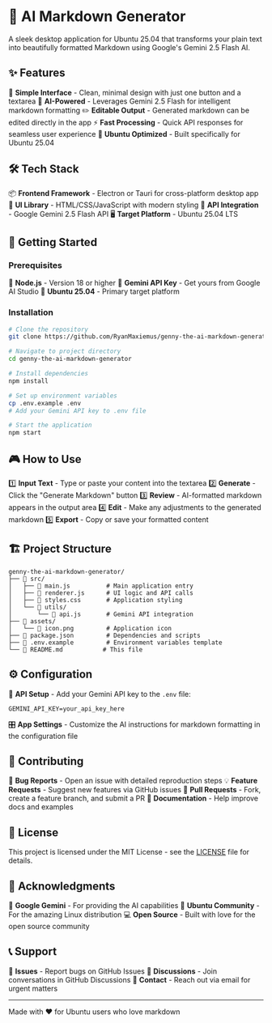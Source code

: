 # 🤖 AI Markdown Generator

A sleek desktop application for Ubuntu 25.04 that transforms your plain text into beautifully formatted Markdown using Google's Gemini 2.5 Flash AI.

## ✨ Features

🎯 **Simple Interface** - Clean, minimal design with just one button and a textarea
🚀 **AI-Powered** - Leverages Gemini 2.5 Flash for intelligent markdown formatting
✏️ **Editable Output** - Generated markdown can be edited directly in the app
⚡ **Fast Processing** - Quick API responses for seamless user experience
🐧 **Ubuntu Optimized** - Built specifically for Ubuntu 25.04

## 🛠️ Tech Stack

📦 **Frontend Framework** - Electron or Tauri for cross-platform desktop app
🎨 **UI Library** - HTML/CSS/JavaScript with modern styling
🔗 **API Integration** - Google Gemini 2.5 Flash API
🖥️ **Target Platform** - Ubuntu 25.04 LTS

## 🚀 Getting Started

### Prerequisites

🔧 **Node.js** - Version 18 or higher
🔑 **Gemini API Key** - Get yours from Google AI Studio
🐧 **Ubuntu 25.04** - Primary target platform

### Installation

```bash
# Clone the repository
git clone https://github.com/RyanMaxiemus/genny-the-ai-markdown-generator.git

# Navigate to project directory
cd genny-the-ai-markdown-generator

# Install dependencies
npm install

# Set up environment variables
cp .env.example .env
# Add your Gemini API key to .env file

# Start the application
npm start
```

## 🎮 How to Use

1️⃣ **Input Text** - Type or paste your content into the textarea
2️⃣ **Generate** - Click the "Generate Markdown" button
3️⃣ **Review** - AI-formatted markdown appears in the output area
4️⃣ **Edit** - Make any adjustments to the generated markdown
5️⃣ **Export** - Copy or save your formatted content

## 🏗️ Project Structure

```
genny-the-ai-markdown-generator/
├── 📁 src/
│   ├── 📄 main.js          # Main application entry
│   ├── 📄 renderer.js      # UI logic and API calls
│   ├── 📄 styles.css       # Application styling
│   └── 📁 utils/
│       └── 📄 api.js       # Gemini API integration
├── 📁 assets/
│   └── 📄 icon.png         # Application icon
├── 📄 package.json         # Dependencies and scripts
├── 📄 .env.example         # Environment variables template
└── 📄 README.md           # This file
```

## ⚙️ Configuration

🔐 **API Setup** - Add your Gemini API key to the `.env` file:

```env
GEMINI_API_KEY=your_api_key_here
```

🎛️ **App Settings** - Customize the AI instructions for markdown formatting in the configuration file

## 🤝 Contributing

🐛 **Bug Reports** - Open an issue with detailed reproduction steps
💡 **Feature Requests** - Suggest new features via GitHub issues
🔧 **Pull Requests** - Fork, create a feature branch, and submit a PR
📖 **Documentation** - Help improve docs and examples

## 📝 License

This project is licensed under the MIT License - see the [LICENSE](LICENSE) file for details.

## 🙏 Acknowledgments

🤖 **Google Gemini** - For providing the AI capabilities
🐧 **Ubuntu Community** - For the amazing Linux distribution
💻 **Open Source** - Built with love for the open source community

## 📞 Support

🐛 **Issues** - Report bugs on GitHub Issues
💬 **Discussions** - Join conversations in GitHub Discussions
📧 **Contact** - Reach out via email for urgent matters

---

Made with ❤️ for Ubuntu users who love markdown
